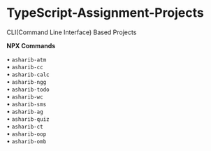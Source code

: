 # TypeScript-Assignment-Projects
CLI(Command Line Interface) Based Projects

**NPX Commands**

• `asharib-atm`<br>
• `asharib-cc`<br> 
• `asharib-calc`<br> 
• `asharib-ngg`<br> 
• `asharib-todo`<br> 
• `asharib-wc`<br> 
• `asharib-sms`<br> 
• `asharib-ag`<br>
• `asharib-quiz`<br>
• `asharib-ct`<br>
• `asharib-oop`<br>
• `asharib-omb`<br>

